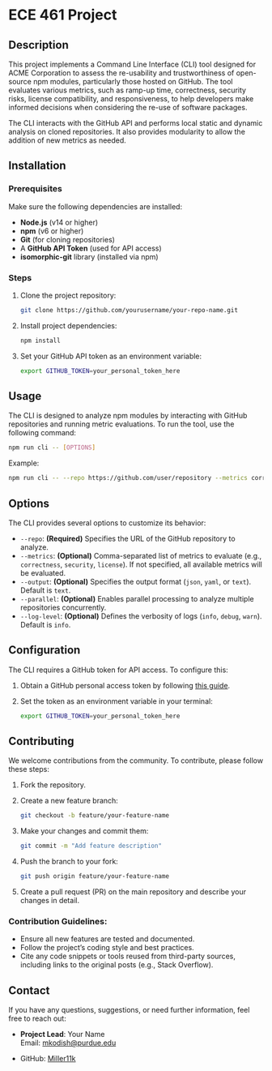 # ECE 461 Project

## Description
This project implements a Command Line Interface (CLI) tool designed for ACME Corporation to assess the re-usability and trustworthiness of open-source npm modules, particularly those hosted on GitHub. The tool evaluates various metrics, such as ramp-up time, correctness, security risks, license compatibility, and responsiveness, to help developers make informed decisions when considering the re-use of software packages.

The CLI interacts with the GitHub API and performs local static and dynamic analysis on cloned repositories. It also provides modularity to allow the addition of new metrics as needed.

## Installation

### Prerequisites
Make sure the following dependencies are installed:
- **Node.js** (v14 or higher)
- **npm** (v6 or higher)
- **Git** (for cloning repositories)
- A **GitHub API Token** (used for API access)
- **isomorphic-git** library (installed via npm)

### Steps
1. Clone the project repository:
    ```bash
    git clone https://github.com/yourusername/your-repo-name.git
    ```

2. Install project dependencies:
    ```bash
    npm install
    ```

3. Set your GitHub API token as an environment variable:
    ```bash
    export GITHUB_TOKEN=your_personal_token_here
    ```

## Usage
The CLI is designed to analyze npm modules by interacting with GitHub repositories and running metric evaluations. To run the tool, use the following command:

```bash
npm run cli -- [OPTIONS]
```

Example:
```bash
npm run cli -- --repo https://github.com/user/repository --metrics correctness,license
```

## Options
The CLI provides several options to customize its behavior:

- `--repo`: **(Required)** Specifies the URL of the GitHub repository to analyze.
- `--metrics`: **(Optional)** Comma-separated list of metrics to evaluate (e.g., `correctness`, `security`, `license`). If not specified, all available metrics will be evaluated.
- `--output`: **(Optional)** Specifies the output format (`json`, `yaml`, or `text`). Default is `text`.
- `--parallel`: **(Optional)** Enables parallel processing to analyze multiple repositories concurrently.
- `--log-level`: **(Optional)** Defines the verbosity of logs (`info`, `debug`, `warn`). Default is `info`.

## Configuration
The CLI requires a GitHub token for API access. To configure this:

1. Obtain a GitHub personal access token by following [this guide](https://docs.github.com/en/authentication/keeping-your-account-and-data-secure/creating-a-personal-access-token).
2. Set the token as an environment variable in your terminal:

   ```bash
   export GITHUB_TOKEN=your_personal_token_here


## Contributing
We welcome contributions from the community. To contribute, please follow these steps:

1. Fork the repository.
2. Create a new feature branch:

    ```bash
    git checkout -b feature/your-feature-name
    ```

3. Make your changes and commit them:

    ```bash
    git commit -m "Add feature description"
    ```

4. Push the branch to your fork:

    ```bash
    git push origin feature/your-feature-name
    ```

5. Create a pull request (PR) on the main repository and describe your changes in detail.

### Contribution Guidelines:
- Ensure all new features are tested and documented.
- Follow the project’s coding style and best practices.
- Cite any code snippets or tools reused from third-party sources, including links to the original posts (e.g., Stack Overflow).

## Contact
If you have any questions, suggestions, or need further information, feel free to reach out:

- **Project Lead**: Your Name  
  Email: [mkodish@purdue.edu](mailto:mkodish@purdue.edu)

- GitHub: [Miller11k](https://github.com/Miller11k)
